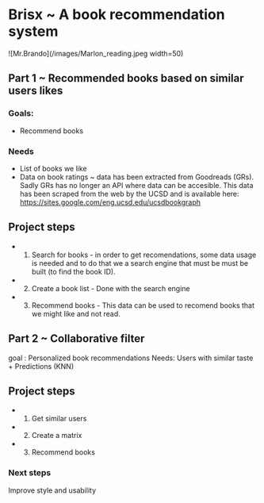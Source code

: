 # Brisx ~ A book recommendation system

![Mr.Brando](/images/Marlon_reading.jpeg width=50)

## Part 1 ~ Recommended books based on similar users likes

### Goals: 
+ Recommend books

### Needs
+ List of books we like
+ Data on book ratings ~ data has been extracted from Goodreads (GRs). Sadly GRs has no longer an API where data can be accesible. This data has been scraped from the web by the UCSD and is available here: https://sites.google.com/eng.ucsd.edu/ucsdbookgraph

## Project steps

+ 1. Search for books - in order to get recomendations, some data usage is needed and to do that we a search engine that must be must be built (to find the book ID).

+ 2. Create a book list - Done with the search engine

+ 3. Recommend books - This data can be used to recomend books that we might like and not read. 


## Part 2 ~ Collaborative  filter
goal : Personalized book recommendations
Needs: Users with similar taste + Predictions (KNN)


## Project steps

+ 1. Get similar users
+ 2. Create a matrix
+ 3. Recommend books

### Next steps
Improve style and usability




